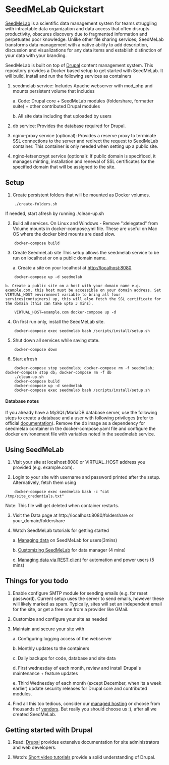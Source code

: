 # SeedMeLab Quickstart
[SeedMeLab](https://seedmelab.org) is a scientific data management system for teams struggling with intractable data organization and data access that often disrupts productivity, obscures discovery due to fragmented information and  perpetuates poor knowledge. Unlike other file sharing services; SeedMeLab transforms data management with a native ability to add description, discussion and visualizations for any data items and establish distinction of your data with your branding. 

SeedMeLab is built on top of [Drupal](https://drupal.org) content management system. This repository provides a Docker based setup to get started with SeedMeLab. It will build, install and run the following services as containers 

1. seedmelab service: Includes Apache webserver with mod_php and mounts persistent volume that includes 

    a. Code: Drupal core + SeedMeLab modules (foldershare, formatter suite) + other contributed Drupal modules
    
    b. All site data including that uploaded by users

2. db service: Provides the database required for Drupal.

3. nginx-proxy service (optional): Provides a reserve proxy to terminate SSL connections to the server and redirect the request to SeedMeLab container. This container is only needed when setting up a public site.

4. nginx-letsencrypt service (optional): If public domain is specificed, it manages minting, installation and renewal  of SSL certificates for the specified domain that will be assigned to the site.


## Setup
1. Create persistent folders that will be mounted as Docker volumes.
```
    ./create-folders.sh
```
If needed, start afresh by running ./clean-up.sh

2. Build all services. 
On Linux and Windows - Remove ":delegated" from Volume mounts in docker-compose.yml file. These are useful on Mac OS where the docker bind mounts are dead slow.
```
    docker-compose build
```

3.  Create SeedmeLab site
This setup allows the seedmelab service to be run on localhost or on a public domain name.

    a. Create a site on your localhost at <a href="http://localhost:8080">http://localhost:8080</a>.
```
    docker-compose up -d seedmelab
```

    b. Create a public site on a host with your domain name e.g. example.com, this host must be accessible on your domain address. Set VIRTUAL_HOST environment variable to bring all four services(containers) up, this will also fetch the SSL certificate for the domain (this can take upto 3 mins).   
```
    VIRTUAL_HOST=example.com docker-compose up -d
```
4. On first run only, install the SeedMeLab site.

```
    docker-compose exec seedmelab bash /scripts/install/setup.sh
```
5. Shut down all services while saving state.
```
    docker-compose down
```
6. Start afresh
```
    docker-compose stop seedmelab; docker-compose rm -f seedmelab; docker-compose stop db; docker-compose rm -f db
    ./clean-up.sh
    docker-compose build
    docker-compose up -d seedmelab
    docker-compose exec seedmelab bash /scripts/install/setup.sh
```

#### Database notes
If you already have a  MySQL/MariaDB database server, use the following steps to create a database and a user with following privileges (refer to official [documentation](https://www.drupal.org/docs/installing-drupal/step-3-create-a-database)). Remove the db image as a dependency for seedmelab container in the docker-compose.yaml file and configure the docker environement file with variables noted in the seedmelab service.


## Using SeedMeLab
1. Visit your site at localhost:8080 or VIRTUAL_HOST address you provided (e.g. example.com).

2. Login to your site with username and password printed after the setup. Alternatively, fetch them using
```
    docker-compose exec seedmelab bash -c "cat /tmp/site_credentials.txt"
```
Note: This file will get deleted when container restarts.

3. Visit the Data page at http://localhost:8080/foldershare  or your_domain/foldershare

4. Watch SeedMeLab tutorials for getting started

    a. [Managing data](https://seedmelab.org/managing-data-on-seedmelab) on SeedMeLab for users(3mins)

    b. [Customizing SeedMeLab](https://seedmelab.org/customizing-seedmelab) for data manager (4 mins)

    c. [Managing data via REST client](https://seedmelab.org/managing-data-via-rest-client-on-seedmelab) for automation and power users (5 mins)


## Things for you todo 
1. Enable configure SMTP module for sending emails (e.g. for reset password). Current setup uses the server to send emails, however these will likely marked as spam. Typically, sites will set an independent email for the site, or get a free one from a provider like GMail.

2. Customize and configure your site as needed

3. Maintain and secure your site with

    a. Configuring logging access of the webserver

    b. Monthly updates to the containers

    c. Daily backups for code, database and site data
   
    d. First wednesday of each month, review and install Drupal's maintenance + feature updates 
    
    e. Third Wednesday of each month (except December, when its a week earlier) update security releases for Drupal core and contributed modules. 

4. Find all this too tedious, consider our [managed hosting](https://seedmelab.org) or choose from thousands of [vendors](https://www.drupal.org/drupal-services). But really you should choose us :), after all we created SeedMeLab.


## Getting started with Drupal
1. Read: [Drupal](https://www.drupal.org/docs/user_guide/en/index.html) provides extensive documentation for site administrators and web developers. 

2. Watch: [Short video tutorials](https://www.youtube.com/playlist?list=PLtaXuX0nEZk9MKY_ClWcPkGtOEGyLTyCO
) provide a solid understanding of Drupal.   
